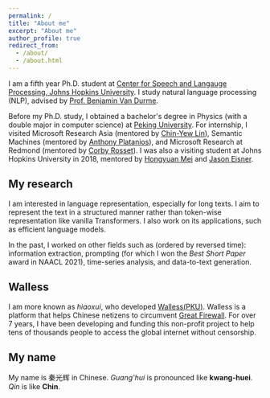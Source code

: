 ```yaml
---
permalink: /
title: "About me"
excerpt: "About me"
author_profile: true
redirect_from: 
  - /about/
  - /about.html
---
```


I am a fifth year Ph.D. student at [Center for Speech and Langauge Processing, Johns Hopkins University](https://www.clsp.jhu.edu/).
I study natural language processing (NLP), advised by [Prof. Benjamin Van Durme](https://www.cs.jhu.edu/~vandurme/). 

Before my Ph.D. study, I obtained a bachelor's degree in Physics (with a double major in computer science) at [Peking University](https://english.pku.edu.cn/).
For internship, I visited Microsoft Research Asia (mentored by [Chin-Yew Lin](https://www.microsoft.com/en-us/research/people/cyl/)), Semantic Machines (mentored by [Anthony Platanios](https://platanios.org/)), and Microsoft Research at Redmond (mentored by [Corby Rosset](https://http://corbyrosset.com/)).
I was also a visiting student at Johns Hopkins University in 2018, mentored by [Hongyuan Mei](https://hongyuanmei.com/) and [Jason Eisner](https://www.cs.jhu.edu/~jason/).

## My research

I am interested in language representation, especially for long texts.
I aim to represent the text in a structured manner rather than token-wise representation like vanilla Transformers.
I also work on its applications, such as efficient language models.

In the past, I worked on other fields such as (ordered by reversed time):
information extraction, prompting (for which I won the *Best Short Paper* award in NAACL 2021), time-series analysis, and data-to-text generation.

## Walless

I am more known as *hiaoxui*, who developed [Walless(PKU)](https://wallesspku.com/blog/about/).
Walless is a platform that helps Chinese netizens to circumvent [Great Firewall](https://en.wikipedia.org/wiki/Great_Firewall).
For over 7 years, I have been developing and funding this non-profit project to help
tens of thousands people to access the global internet without censorship.

## My name

My name is 秦光辉 in Chinese.
*Guang'hui* is pronounced like **kwang-huei**.
*Qin* is like **Chin**.

